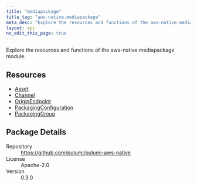 ```yaml
---
title: "mediapackage"
title_tag: "aws-native.mediapackage"
meta_desc: "Explore the resources and functions of the aws-native.mediapackage module."
layout: api
no_edit_this_page: true
---
```


<!-- WARNING: this file was generated by Pulumi Docs Generator. -->
<!-- Do not edit by hand unless you're certain you know what you are doing! -->

Explore the resources and functions of the aws-native.mediapackage module.

<h2 id="resources">Resources</h2>
<ul class="api">
    <li><a href="asset" title="Asset"><span class="api-symbol api-symbol--resource"></span>Asset</a></li>
    <li><a href="channel" title="Channel"><span class="api-symbol api-symbol--resource"></span>Channel</a></li>
    <li><a href="originendpoint" title="OriginEndpoint"><span class="api-symbol api-symbol--resource"></span>OriginEndpoint</a></li>
    <li><a href="packagingconfiguration" title="PackagingConfiguration"><span class="api-symbol api-symbol--resource"></span>PackagingConfiguration</a></li>
    <li><a href="packaginggroup" title="PackagingGroup"><span class="api-symbol api-symbol--resource"></span>PackagingGroup</a></li>
</ul>

<h2 id="package-details">Package Details</h2>
<dl class="package-details">
	<dt>Repository</dt>
	<dd><a href="https://github.com/pulumi/pulumi-aws-native">https://github.com/pulumi/pulumi-aws-native</a></dd>
	<dt>License</dt>
	<dd>Apache-2.0</dd>
	<dt>Version</dt>
	<dd>0.3.0</dd>
</dl>

